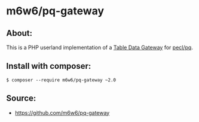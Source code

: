 # m6w6/pq-gateway

## About:

This is a PHP userland implementation of a [Table Data Gateway](http://martinfowler.com/eaaCatalog/tableDataGateway.html) for [pecl/pq](pq).

## Install with composer:

	$ composer --require m6w6/pq-gateway ~2.0

## Source:

* https://github.com/m6w6/pq-gateway
